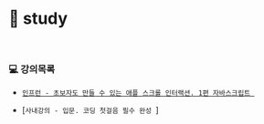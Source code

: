 # :hatching_chick: study

<br>

### :computer: 강의목록
  - [`인프런 - 초보자도 만들 수 있는 애플 스크롤 인터랙션. 1편 자바스크립트 `](https://www.inflearn.com/course/%EC%95%A0%ED%94%8C-%EC%8A%A4%ED%81%AC%EB%A1%A4-%EC%9D%B8%ED%84%B0%EB%A0%89%EC%85%98-%EC%9E%90%EB%B0%94%EC%8A%A4%ED%81%AC%EB%A6%BD%ED%8A%B8#curriculum)

  - [`사내강의 - 입문. 코딩 첫걸음 필수 완성 `]
